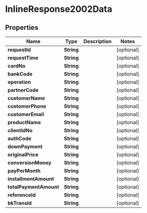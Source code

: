 # InlineResponse2002Data

## Properties
Name | Type | Description | Notes
------------ | ------------- | ------------- | -------------
**requestId** | **String** |  |  [optional]
**requestTime** | **String** |  |  [optional]
**cardNo** | **String** |  |  [optional]
**bankCode** | **String** |  |  [optional]
**operation** | **String** |  |  [optional]
**partnerCode** | **String** |  |  [optional]
**customerName** | **String** |  |  [optional]
**customerPhone** | **String** |  |  [optional]
**customerEmail** | **String** |  |  [optional]
**productName** | **String** |  |  [optional]
**clientIdNo** | **String** |  |  [optional]
**authCode** | **String** |  |  [optional]
**downPayment** | **String** |  |  [optional]
**originalPrice** | **String** |  |  [optional]
**conversionMoney** | **String** |  |  [optional]
**payPerMonth** | **String** |  |  [optional]
**installmentAmount** | **String** |  |  [optional]
**totalPaymentAmount** | **String** |  |  [optional]
**referenceId** | **String** |  |  [optional]
**bkTransId** | **String** |  |  [optional]
